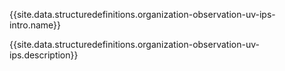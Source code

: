 {{site.data.structuredefinitions.organization-observation-uv-ips-intro.name}}

{{site.data.structuredefinitions.organization-observation-uv-ips.description}}


